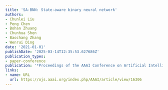 ```yaml
---
title: 'SA-BNN: State-aware binary neural network'
authors:
- Chunlei Liu
- Peng Chen
- Bohan Zhuang
- Chunhua Shen
- Baochang Zhang
- Wenrui Ding
date: '2021-01-01'
publishDate: '2025-03-14T12:35:53.627686Z'
publication_types:
- paper-conference
publication: '*Proceedings of the AAAI Conference on Artificial Intelligence*'
links:
- name: URL
  url: https://ojs.aaai.org/index.php/AAAI/article/view/16306
---
```

